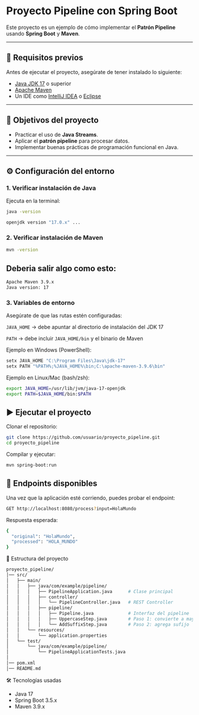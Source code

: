 # Proyecto Pipeline con Spring Boot

Este proyecto es un ejemplo de cómo implementar el **Patrón Pipeline** usando **Spring Boot** y **Maven**.

---

## 📌 Requisitos previos

Antes de ejecutar el proyecto, asegúrate de tener instalado lo siguiente:

- [Java JDK 17](https://adoptium.net/) o superior  
- [Apache Maven](https://maven.apache.org/)  
- Un IDE como [IntelliJ IDEA](https://www.jetbrains.com/idea/) o [Eclipse](https://www.eclipse.org/downloads/)

---

## 📌 Objetivos del proyecto

- Practicar el uso de **Java Streams**.
- Aplicar el **patrón pipeline** para procesar datos.
- Implementar buenas prácticas de programación funcional en Java.

---

## ⚙️ Configuración del entorno

### 1. Verificar instalación de Java

Ejecuta en la terminal:

```bash
java -version

openjdk version "17.0.x" ...
```

### 2. Verificar instalación de Maven

```bash
mvn -version

```
## Deberia salir algo como esto: 
```bash
Apache Maven 3.9.x
Java version: 17
```


### 3. Variables de entorno

Asegúrate de que las rutas estén configuradas:

`JAVA_HOME` → debe apuntar al directorio de instalación del JDK 17

`PATH` → debe incluir `JAVA_HOME/bin` y el binario de Maven

Ejemplo en Windows (PowerShell):

```bash
setx JAVA_HOME "C:\Program Files\Java\jdk-17"
setx PATH "%PATH%;%JAVA_HOME%\bin;C:\apache-maven-3.9.6\bin"
```

Ejemplo en Linux/Mac (bash/zsh):

```bash
export JAVA_HOME=/usr/lib/jvm/java-17-openjdk
export PATH=$JAVA_HOME/bin:$PATH
```
## ▶️ Ejecutar el proyecto

Clonar el repositorio:

```bash
git clone https://github.com/usuario/proyecto_pipeline.git
cd proyecto_pipeline
```

Compilar y ejecutar:

```bash
mvn spring-boot:run
```

## 📡 Endpoints disponibles

Una vez que la aplicación esté corriendo, puedes probar el endpoint:

```bash
GET http://localhost:8080/process?input=HolaMundo
```

Respuesta esperada:

```bash
{
  "original": "HolaMundo",
  "processed": "HOLA_MUNDO"
}
```

📂 Estructura del proyecto
```bash
proyecto_pipeline/
│── src/
│   ├── main/
│   │   ├── java/com/example/pipeline/
│   │   │   ├── PipelineApplication.java      # Clase principal
│   │   │   ├── controller/
│   │   │   │   └── PipelineController.java   # REST Controller
│   │   │   ├── pipeline/
│   │   │   │   ├── Pipeline.java             # Interfaz del pipeline
│   │   │   │   ├── UppercaseStep.java        # Paso 1: convierte a mayúsculas
│   │   │   │   └── AddSuffixStep.java        # Paso 2: agrega sufijo
│   │   └── resources/
│   │       └── application.properties
│   └── test/
│       └── java/com/example/pipeline/
│           └── PipelineApplicationTests.java
│
│── pom.xml
│── README.md
```
🛠 Tecnologías usadas

- Java 17
- Spring Boot 3.5.x
- Maven 3.9.x






